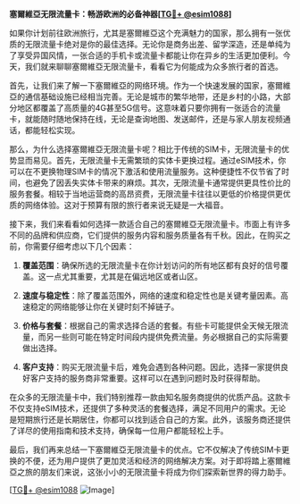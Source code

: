 **塞爾維亞无限流量卡：畅游欧洲的必备神器[[TG💪+ @esim1088](https://t.me/s/esim1088)]**

如果你计划前往欧洲旅行，尤其是塞爾維亞这个充满魅力的国家，那么拥有一张优质的无限流量卡绝对是你的最佳选择。无论你是商务出差、留学深造，还是单纯为了享受异国风情，一张合适的手机卡或流量卡都能让你在异乡的生活更加便利。今天，我们就来聊聊塞爾維亞无限流量卡，看看它为何能成为众多旅行者的首选。

首先，让我们来了解一下塞爾維亞的网络环境。作为一个快速发展的国家，塞爾維亞的通信基础设施已经相当完善。无论是城市的繁华地带，还是乡村的小路，大部分地区都覆盖了高质量的4G甚至5G信号。这意味着只要你拥有一张适合的流量卡，就能随时随地保持在线，无论是查询地图、发送邮件，还是与家人朋友视频通话，都能轻松实现。

那么，为什么选择塞爾維亞无限流量卡呢？相比于传统的SIM卡，无限流量卡的优势显而易见。首先，无限流量卡无需繁琐的实体卡更换过程。通过eSIM技术，你可以在不更换物理SIM卡的情况下激活和使用流量服务。这种便捷性不仅节省了时间，也避免了因丢失实体卡带来的麻烦。其次，无限流量卡通常提供更具性价比的服务套餐。相较于当地运营商的高昂资费，无限流量卡往往以更低的价格提供更优质的网络体验。这对于预算有限的旅行者来说无疑是一大福音。

接下来，我们来看看如何选择一款适合自己的塞爾維亞无限流量卡。市面上有许多不同的品牌和供应商，它们提供的服务内容和服务质量各有千秋。因此，在购买之前，你需要仔细考虑以下几个因素：

1. **覆盖范围**：确保所选的无限流量卡在你计划访问的所有地区都有良好的信号覆盖。这一点尤其重要，尤其是在偏远地区或者山区。
   
2. **速度与稳定性**：除了覆盖范围外，网络的速度和稳定性也是关键考量因素。高速稳定的网络能够让你在关键时刻不掉链子。

3. **价格与套餐**：根据自己的需求选择合适的套餐。有些卡可能提供全天候无限流量，而另一些则可能在特定时间段内提供免费流量。务必根据自己的实际需要做出选择。

4. **客户支持**：购买无限流量卡后，难免会遇到各种问题。因此，选择一家提供良好客户支持的服务商非常重要。这样可以在遇到问题时及时获得帮助。

在众多的无限流量卡中，我们特别推荐一款由知名服务商提供的优质产品。这款卡不仅支持eSIM技术，还提供了多种灵活的套餐选择，满足不同用户的需求。无论是短期旅行还是长期居住，你都可以找到适合自己的方案。此外，该服务商还提供了详尽的使用指南和技术支持，确保每一位用户都能轻松上手。

最后，我们再来总结一下塞爾維亞无限流量卡的优点。它不仅解决了传统SIM卡更换的不便，还为用户提供了更加灵活和经济的网络解决方案。对于即将踏上塞爾維亞之旅的朋友们来说，这张小小的无限流量卡将成为你们探索新世界的得力助手。

[[TG💪+ @esim1088](https://t.me/s/esim1088) ![Image](https://i.postimg.cc/4NQfJmqS/Snipaste-2025-05-13-00-14-12.png)]